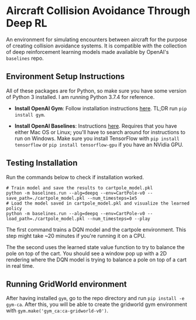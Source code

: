 # Aircraft Collision Avoidance Through Deep RL

An environment for simulating encounters between aircraft for the purpose of creating collision avoidance systems. It is compatible with the collection of deep reinforcement learning models made available by OpenAI's `baselines` repo.

## Environment Setup Instructions

All of these packages are for Python, so make sure you have some version of Python 3 installed. I am running Python 3.7.4 for reference.

- __Install OpenAI Gym__: Follow installation instructions [here](https://github.com/openai/gym#installation). TL;DR run `pip install gym`.

- __Install OpenAI Baselines__: Instructions [here](https://github.com/openai/baselines#prerequisites). Requires that you have either Mac OS or Linux; you'll have to search around for instructions to run on Windows. Make sure you install TensorFlow with `pip install tensorflow` or `pip install tensorflow-gpu` if you have an NVidia GPU.

## Testing Installation

Run the commands below to check if installation worked.
```
# Train model and save the results to cartpole_model.pkl
python -m baselines.run --alg=deepq --env=CartPole-v0 --save_path=./cartpole_model.pkl --num_timesteps=1e5
# Load the model saved in cartpole_model.pkl and visualize the learned policy
python -m baselines.run --alg=deepq --env=CartPole-v0 --load_path=./cartpole_model.pkl --num_timesteps=0 --play
```

The first command trains a DQN model and the cartpole environment. This step might take ~20 minutes if you're running it on a CPU.

The the second uses the learned state value function to try to balance the pole on top of the cart. You should see a window pop up with a 2D rendering where the DQN model is trying to balance a pole on top of a cart in real time.

## Running GridWorld environment

After having installed `gym`, go to the repo directory and run `pip install -e gym-ca`. After this, you will be able to create the gridworld gym environment with `gym.make('gym_ca:ca-gridworld-v0')`.
